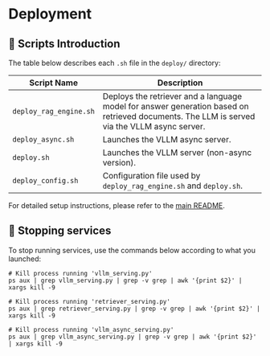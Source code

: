 # Deployment

## 🔧 Scripts Introduction

The table below describes each `.sh` file in the `deploy/` directory:

| Script Name       | Description                                                                 |
|-------------------|-----------------------------------------------------------------------------|
| `deploy_rag_engine.sh`       | Deploys the retriever and a language model for answer generation based on retrieved documents. The LLM is served via the VLLM async server.                       |
| `deploy_async.sh`        | Launches the VLLM async server. |
| `deploy.sh`      | Launches the VLLM server (non-async version).                   |
| `deploy_config.sh` | Configuration file used by `deploy_rag_engine.sh` and `deploy.sh`.                             |

For detailed setup instructions, please refer to the [main README](../README.md).

## 🛑 Stopping services
To stop running services, use the commands below according to what you launched:
```
# Kill process running 'vllm_serving.py'
ps aux | grep vllm_serving.py | grep -v grep | awk '{print $2}' | xargs kill -9

# Kill process running 'retriever_serving.py'
ps aux | grep retriever_serving.py | grep -v grep | awk '{print $2}' | xargs kill -9

# Kill process running 'vllm_async_serving.py'
ps aux | grep vllm_async_serving.py | grep -v grep | awk '{print $2}' | xargs kill -9
```

